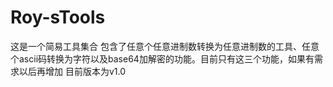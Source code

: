 # Roy-sTools
这是一个简易工具集合
包含了任意个任意进制数转换为任意进制数的工具、任意个ascii码转换为字符以及base64加解密的功能。目前只有这三个功能，如果有需求以后再增加
目前版本为v1.0
